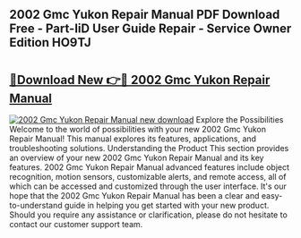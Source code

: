 ## 2002 Gmc Yukon Repair Manual PDF Download Free - Part-IiD User Guide Repair - Service Owner Edition HO9TJ

# <h2><a href="http://bc20332.oget.top/?id=2002+Gmc+Yukon+Repair+Manual">🔗Download New 👉🔴 2002 Gmc Yukon Repair Manual</a></h2>

[![2002 Gmc Yukon Repair Manual new download](https://i.imgur.com/5g1atiW.png)](http://bc20332.oget.top/?id=2002+Gmc+Yukon+Repair+Manual)
Explore the Possibilities Welcome to the world of possibilities with your new 2002 Gmc Yukon Repair Manual! This manual explores its features, applications, and troubleshooting solutions. Understanding the Product This section provides an overview of your new 2002 Gmc Yukon Repair Manual and its key features. 2002 Gmc Yukon Repair Manual advanced features include object recognition, motion sensors, customizable alerts, and remote access, all of which can be accessed and customized through the user interface. It's our hope that the 2002 Gmc Yukon Repair Manual has been a clear and easy-to-understand guide in helping you get started with your new product. Should you require any assistance or clarification, please do not hesitate to contact our customer support team.
